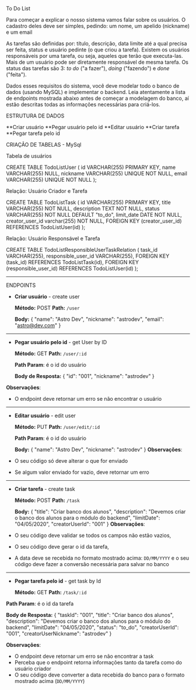To Do List

Para começar a explicar o nosso sistema vamos falar sobre os usuários. O cadastro deles deve ser simples, pedindo: um nome, um apelido (nickname) e um email

As tarefas são definidas por: título, descrição, data limite até a qual precisa ser feita, status e usuário pedinte (o que criou a tarefa). Existem os usuários responsáveis por uma tarefa, ou seja, aqueles que terão que executa-las. Mais de um usuário pode ser diretamente responsável de mesma tarefa. Os status das tarefas são 3: *to do* ("a fazer"), *doing* ("fazendo") e *done* ("feita").

Dados esses requisitos do sistema, você deve modelar todo o banco de dados (usando MySQL) e implementar o backend. Leia atentamente a lista de endpoints mostrada abaixo antes de começar a modelagem do banco, aí estão descritas todas as informações necessárias para criá-los.

ESTRUTURA DE DADOS

**Criar usuário
**Pegar usuário pelo id
**Editar usuário
**Criar tarefa
**Pegar tarefa pelo id


CRIAÇÃO DE TABELAS - MySql

Tabela de usuários

CREATE TABLE TodoListUser (
		id VARCHAR(255) PRIMARY KEY, 
    name VARCHAR(255) NULL, 
    nickname VARCHAR(255) UNIQUE NOT NULL, 
    email VARCHAR(255) UNIQUE NOT NULL
);


Relação: Usuário Criador e Tarefa

CREATE TABLE TodoListTask (
		id VARCHAR(255) PRIMARY KEY, 
    title VARCHAR(255) NOT NULL, 
    description TEXT NOT NULL, 
    status VARCHAR(255) NOT NULL DEFAULT "to_do",
    limit_date DATE NOT NULL,
    creator_user_id varchar(255) NOT NULL,
    FOREIGN KEY (creator_user_id) REFERENCES TodoListUser(id)
);


Relação: Usuário Responsável e Tarefa

CREATE TABLE TodoListResponsibleUserTaskRelation (
		task_id VARCHAR(255),
    responsible_user_id VARCHAR(255),
    FOREIGN KEY (task_id) REFERENCES TodoListTask(id),
    FOREIGN KEY (responsible_user_id) REFERENCES TodoListUser(id)
);


----------------------------------------------------------------------------------------

ENDPOINTS

- **Criar usuário** -  create user
    
    **Método:** POST
    **Path:** `/user`
    
    **Body:**
    {
	"name": "Astro Dev",
	"nickname": "astrodev",
	"email": "astro@dev.com"
}
-------------------------------------------------------------------------------------------

- **Pegar usuário pelo id**  - get User by ID
    
    **Método:** GET
    **Path:** `/user/:id`
    
    **Path Param**: é o id do usuário
    
    **Body de Resposta:**
    {
	"id": "001",
	"nickname": "astrodev"
}

**Observações**:

- O endpoint deve retornar um erro se não encontrar o usuário
---------------------------------------------------------------------------------------------


- **Editar usuário** - edit user
    
    **Método:** PUT
    **Path:** `/user/edit/:id`
    
    **Path Param**: é o id do usuário
    
    **Body:**
    {
	"name": "Astro Dev",
	"nickname": "astrodev"
}
**Observações**:

- O seu código só deve alterar o que for enviado
- Se algum valor enviado for vazio, deve retornar um erro

---------------------------------------------------------------------------------------------

- **Criar tarefa** - create task
    
    **Método:** POST
    **Path:** `/task`
    
    **Body:**
    {
	"title": "Criar banco dos alunos",
	"description": "Devemos criar o banco dos alunos para o módulo do backend",
	"limitDate": "04/05/2020",
	"creatorUserId": "001"
}
**Observações**:

- O seu código deve validar se todos os campos não estão vazios,
- O seu código deve gerar o id da tarefa,
- A data deve se recebida no formato mostrado acima: `DD/MM/YYYY` e o seu código deve fazer a conversão necessária para salvar no banco


------------------------------------------------------------------------------------------------


- **Pegar tarefa pelo id** - get task by Id
    
    **Método:** GET
    **Path:** `/task/:id`
    

**Path Param**: é o id da tarefa

**Body de Resposta:**
{
	"taskId": "001",
	"title": "Criar banco dos alunos",
	"description": "Devemos criar o banco dos alunos para o módulo do backend",
	"limitDate": "04/05/2020",
	"status": "to_do",
	"creatorUserId": "001",
	"creatorUserNickname": "astrodev"
}

**Observações**:

- O endpoint deve retornar um erro se não encontrar a task
- Perceba que o endpoint retorna informações tanto da tarefa como do usuário criador
- O seu código deve converter a data recebida do banco para o formato mostrado acima (`DD/MM/YYYY`)
